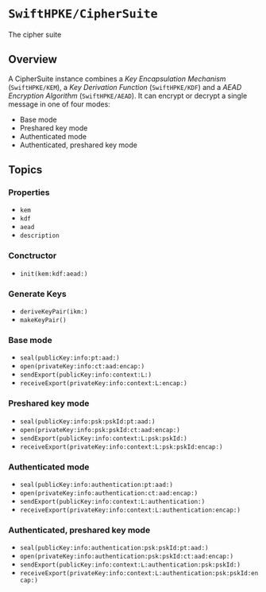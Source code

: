 # ``SwiftHPKE/CipherSuite``

The cipher suite

## Overview

A CipherSuite instance combines a *Key Encapsulation Mechanism* (``SwiftHPKE/KEM``), a *Key Derivation Function* (``SwiftHPKE/KDF``)
and a *AEAD Encryption Algorithm* (``SwiftHPKE/AEAD``).
It can encrypt or decrypt a single message in one of four modes:

* Base mode
* Preshared key mode
* Authenticated mode
* Authenticated, preshared key mode

## Topics

### Properties

- ``kem``
- ``kdf``
- ``aead``
- ``description``

### Conctructor

- ``init(kem:kdf:aead:)``

### Generate Keys

- ``deriveKeyPair(ikm:)``
- ``makeKeyPair()``

### Base mode

- ``seal(publicKey:info:pt:aad:)``
- ``open(privateKey:info:ct:aad:encap:)``
- ``sendExport(publicKey:info:context:L:)``
- ``receiveExport(privateKey:info:context:L:encap:)``

### Preshared key mode

- ``seal(publicKey:info:psk:pskId:pt:aad:)``
- ``open(privateKey:info:psk:pskId:ct:aad:encap:)``
- ``sendExport(publicKey:info:context:L:psk:pskId:)``
- ``receiveExport(privateKey:info:context:L:psk:pskId:encap:)``

### Authenticated mode

- ``seal(publicKey:info:authentication:pt:aad:)``
- ``open(privateKey:info:authentication:ct:aad:encap:)``
- ``sendExport(publicKey:info:context:L:authentication:)``
- ``receiveExport(privateKey:info:context:L:authentication:encap:)``

### Authenticated, preshared key mode

- ``seal(publicKey:info:authentication:psk:pskId:pt:aad:)``
- ``open(privateKey:info:authentication:psk:pskId:ct:aad:encap:)``
- ``sendExport(publicKey:info:context:L:authentication:psk:pskId:)``
- ``receiveExport(privateKey:info:context:L:authentication:psk:pskId:encap:)``

